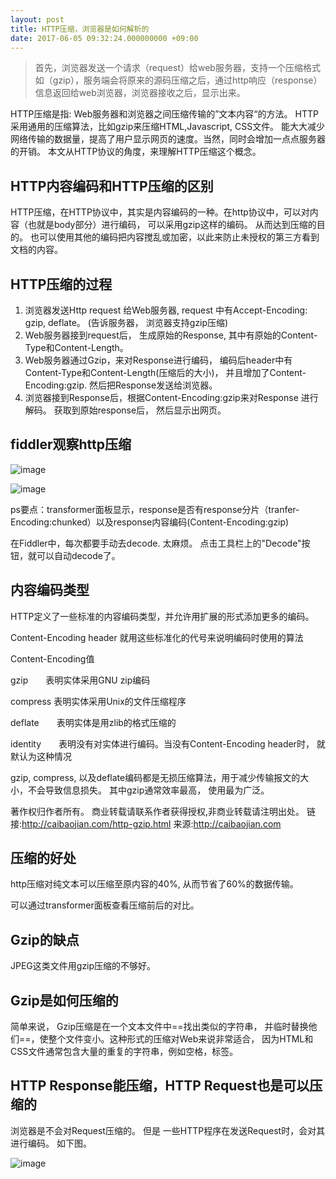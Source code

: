 ```yaml
---
layout: post
title: HTTP压缩，浏览器是如何解析的
date: 2017-06-05 09:32:24.000000000 +09:00
---
```


> 首先，浏览器发送一个请求（request）给web服务器，支持一个压缩格式如（gzip），服务端会将原来的源码压缩之后，通过http响应（response）信息返回给web浏览器，浏览器接收之后，显示出来。


HTTP压缩是指: Web服务器和浏览器之间压缩传输的”文本内容“的方法。 HTTP采用通用的压缩算法，比如gzip来压缩HTML,Javascript, CSS文件。 能大大减少网络传输的数据量，提高了用户显示网页的速度。当然，同时会增加一点点服务器的开销。 本文从HTTP协议的角度，来理解HTTP压缩这个概念。


## HTTP内容编码和HTTP压缩的区别

HTTP压缩，在HTTP协议中，其实是内容编码的一种。在http协议中，可以对内容（也就是body部分）进行编码， 可以采用gzip这样的编码。 从而达到压缩的目的。 也可以使用其他的编码把内容搅乱或加密，以此来防止未授权的第三方看到文档的内容。


## HTTP压缩的过程

1. 浏览器发送Http request 给Web服务器,  request 中有Accept-Encoding: gzip, deflate。 (告诉服务器， 浏览器支持gzip压缩)
2.  Web服务器接到request后， 生成原始的Response, 其中有原始的Content-Type和Content-Length。
3.  Web服务器通过Gzip，来对Response进行编码， 编码后header中有Content-Type和Content-Length(压缩后的大小)， 并且增加了Content-Encoding:gzip.  然后把Response发送给浏览器。
4.  浏览器接到Response后，根据Content-Encoding:gzip来对Response 进行解码。 获取到原始response后， 然后显示出网页。


## fiddler观察http压缩

![image](http://note.youdao.com/yws/public/resource/33500000a963563a48b160b89833c58b/xmlnote/CFF93396A37E4E7088BCE50EB06AB9E4/3745)

![image](http://note.youdao.com/yws/public/resource/33500000a963563a48b160b89833c58b/xmlnote/C03D61C2E35F467EB013F6EBCB6B0627/3748)

ps要点：transformer面板显示，response是否有response分片（tranfer-Encoding:chunked）以及response内容编码(Content-Encoding:gzip)


在Fiddler中，每次都要手动去decode. 太麻烦。  点击工具栏上的"Decode"按钮，就可以自动decode了。
 

## 内容编码类型

HTTP定义了一些标准的内容编码类型，并允许用扩展的形式添加更多的编码。

Content-Encoding header 就用这些标准化的代号来说明编码时使用的算法

Content-Encoding值

gzip　　表明实体采用GNU zip编码

compress 表明实体采用Unix的文件压缩程序

deflate　　表明实体是用zlib的格式压缩的

identity　　表明没有对实体进行编码。当没有Content-Encoding header时， 就默认为这种情况

gzip, compress, 以及deflate编码都是无损压缩算法，用于减少传输报文的大小，不会导致信息损失。 其中gzip通常效率最高， 使用最为广泛。


著作权归作者所有。
商业转载请联系作者获得授权,非商业转载请注明出处。
链接:http://caibaojian.com/http-gzip.html
来源:http://caibaojian.com

## 压缩的好处

http压缩对纯文本可以压缩至原内容的40%, 从而节省了60%的数据传输。

可以通过transformer面板查看压缩前后的对比。


## Gzip的缺点
JPEG这类文件用gzip压缩的不够好。


## Gzip是如何压缩的
简单来说， Gzip压缩是在一个文本文件中==找出类似的字符串， 并临时替换他们==，使整个文件变小。这种形式的压缩对Web来说非常适合， 因为HTML和CSS文件通常包含大量的重复的字符串，例如空格，标签。


## HTTP Response能压缩，HTTP Request也是可以压缩的

浏览器是不会对Request压缩的。 但是 一些HTTP程序在发送Request时，会对其进行编码。 如下图。


![image](http://note.youdao.com/yws/public/resource/33500000a963563a48b160b89833c58b/xmlnote/ED4825395CF54AC7A99068497B2CC32E/3782)